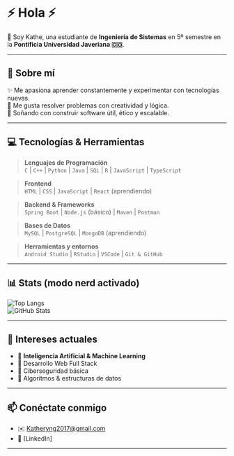 # ⚡ Hola ⚡

👋 Soy Kathe, una estudiante de **Ingeniería de Sistemas** en 5º semestre en la **Pontificia Universidad Javeriana 🇨🇴**.

---

## 🧠 Sobre mí

✨ Me apasiona aprender constantemente y experimentar con tecnologías nuevas.  
🧩 Me gusta resolver problemas con creatividad y lógica.  
🚀 Soñando con construir software útil, ético y escalable.

---

## 💻 Tecnologías & Herramientas

> **Lenguajes de Programación**  
`C` | `C++` | `Python` | `Java` | `SQL` | `R` | `JavaScript` | `TypeScript`

> **Frontend**  
`HTML` | `CSS` | `JavaScript` | `React` (aprendiendo)  

> **Backend & Frameworks**  
`Spring Boot` | `Node.js` (básico) | `Maven` | `Postman`  

> **Bases de Datos**  
`MySQL` | `PostgreSQL` | `MongoDB` (aprendiendo)

> **Herramientas y entornos**  
`Android Studio` | `RStudio` | `VSCode` | `Git & GitHub`  

---

## 📊 Stats (modo nerd activado)

![Top Langs](https://github-readme-stats.vercel.app/api/top-langs/?username=KillerZeus666&layout=compact&theme=radical)  
![GitHub Stats](https://github-readme-stats.vercel.app/api?username=KillerZeus666&show_icons=true&theme=tokyonight)

---

## 🎯 Intereses actuales

- 🤖 **Inteligencia Artificial & Machine Learning**  
- 🌱 Desarrollo Web Full Stack  
- 🔐 Ciberseguridad básica  
- 🧩 Algoritmos & estructuras de datos  

---

## 📫 Conéctate conmigo

- ✉️ Katheryng2017@gmail.com
- 🔗 [LinkedIn]


---


